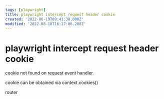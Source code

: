 ```yaml
---
tags: [playwright]
title: playwright intercept request header cookie
created: '2022-06-19T09:41:38.000Z'
modified: '2022-08-18T16:17:06.208Z'
---
```


# playwright intercept request header cookie

cookie not found on request event handler. 

cookie can be obtained via context.cookies()

router
